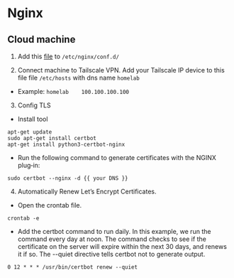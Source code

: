 # Nginx

## Cloud machine
1. Add this [file](cloud.conf) to `/etc/nginx/conf.d/`

2. Connect machine to Tailscale VPN.
Add your Tailscale IP device to this file file `/etc/hosts` with dns name `homelab`

- Example: `homelab    100.100.100.100`

3. Config TLS
- Install tool
```
apt-get update
sudo apt-get install certbot
apt-get install python3-certbot-nginx
```

- Run the following command to generate certificates with the NGINX plug‑in:

```
sudo certbot --nginx -d {{ your DNS }}
```

4. Automatically Renew Let’s Encrypt Certificates.

- Open the crontab file.
```
crontab -e
```

- Add the certbot command to run daily. In this example, we run the command every day at noon. The command checks to see if the certificate on the server will expire within the next 30 days, and renews it if so. The --quiet directive tells certbot not to generate output.
```
0 12 * * * /usr/bin/certbot renew --quiet

```